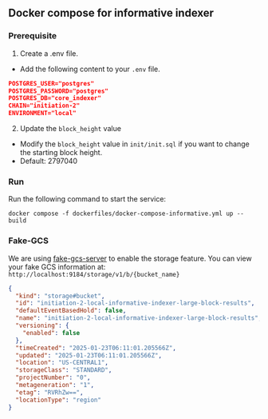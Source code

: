 ## Docker compose for informative indexer

### Prerequisite
1. Create a .env file.
- Add the following content to your `.env` file.
```json
POSTGRES_USER="postgres"
POSTGRES_PASSWORD="postgres"
POSTGRES_DB="core_indexer"
CHAIN="initiation-2"
ENVIRONMENT="local"
```
2. Update the `block_height` value
- Modify the `block_height` value in `init/init.sql` if you want to change the starting block height.
- Default: 2797040

### Run
Run the following command to start the service:
```shell
docker compose -f dockerfiles/docker-compose-informative.yml up --build
```

### Fake-GCS
We are using [fake-gcs-server](https://github.com/fsouza/fake-gcs-server) to enable the storage feature.
You can view your fake GCS information at: `http://localhost:9184/storage/v1/b/{bucket_name}`
```json
{
  "kind": "storage#bucket",
  "id": "initiation-2-local-informative-indexer-large-block-results",
  "defaultEventBasedHold": false,
  "name": "initiation-2-local-informative-indexer-large-block-results",
  "versioning": {
    "enabled": false
  },
  "timeCreated": "2025-01-23T06:11:01.205566Z",
  "updated": "2025-01-23T06:11:01.205566Z",
  "location": "US-CENTRAL1",
  "storageClass": "STANDARD",
  "projectNumber": "0",
  "metageneration": "1",
  "etag": "RVRhZw==",
  "locationType": "region"
}
```